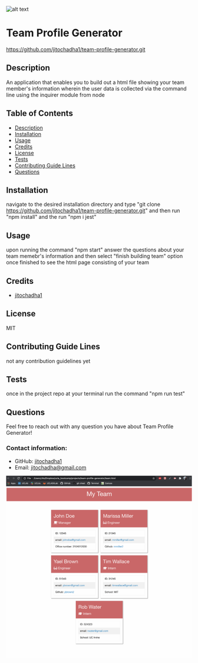 ![alt text](https://img.icons8.com/material-sharp/2x/software-license.png)
# Team Profile Generator

https://github.com/jitochadha1/team-profile-generator.git
## Description
An application that enables you to build out a html file showing your team member's information wherein the user data is collected via the command line using the inquirer module from node

## Table of Contents
- [Description](#description)
- [Installation](#installation)
- [Usage](#usage)
- [Credits](#credits)
- [License](#license)
- [Tests](#tests)
- [Contributing Guide Lines](#contributing)
- [Questions](#questions)

## Installation
navigate to the desired installation directory and type "git clone https://github.com/jitochadha1/team-profile-generator.git" and then run "npm install" and the run "npm i jest" 
## Usage
upon running the command "npm start" answer the questions about your team memebr's information and then select "finish building team" option once finished to see the html page consisting of your team
## Credits
- [jitochadha1](https://github.com/jitochadha1)


## License
MIT

## Contributing Guide Lines
not any contribution guidelines yet
## Tests
once in the project repo at your terminal run the command "npm run test"
## Questions
Feel free to reach out with any question you have about Team Profile Generator!
### Contact information:
- GitHub: [jitochadha1](https://www.github.com/jitochadha1)
- Email: [jitochadha@gmail.com](mailto:jitochadha@gmail.com)

<img src="Screen Shot 2021-03-04 at 3.42.49 PM.png">